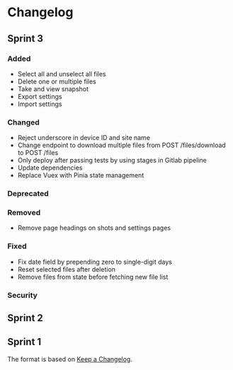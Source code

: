 # Changelog

## Sprint 3

### Added

- Select all and unselect all files
- Delete one or multiple files
- Take and view snapshot
- Export settings
- Import settings

### Changed

- Reject underscore in device ID and site name
- Change endpoint to download multiple files from POST /files/download to POST /files
- Only deploy after passing tests by using stages in Gitlab pipeline
- Update dependencies
- Replace Vuex with Pinia state management

### Deprecated

### Removed

- Remove page headings on shots and settings pages

### Fixed

- Fix date field by prepending zero to single-digit days
- Reset selected files after deletion
- Remove files from state before fetching new file list

### Security

## Sprint 2

## Sprint 1

The format is based on [Keep a Changelog](https://keepachangelog.com/).
